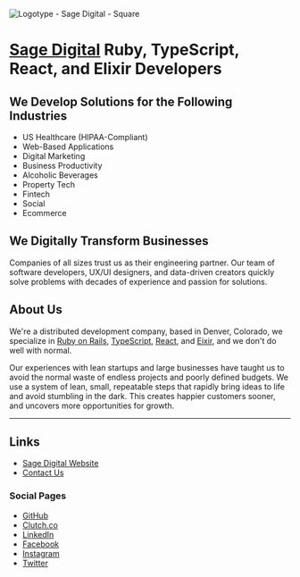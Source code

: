 ![Logotype - Sage Digital - Square](https://user-images.githubusercontent.com/676428/147601190-265b477a-d9c8-4973-8d3b-7ce1f7e99b70.png)


# [Sage Digital](https://www.sagedigital.com/) Ruby, TypeScript, React, and Elixir Developers

## We Develop Solutions for the Following Industries

* US Healthcare (HIPAA-Compliant)
* Web-Based Applications
* Digital Marketing
* Business Productivity
* Alcoholic Beverages
* Property Tech
* Fintech
* Social
* Ecommerce

## We Digitally Transform Businesses

Companies of all sizes trust us as their engineering partner. Our team of software developers, UX/UI designers, and data-driven creators quickly solve problems with decades of experience and passion for solutions.

## About Us

We're a distributed development company, based in Denver, Colorado, we specialize in [Ruby on Rails](https://rubyonrails.org/), [TypeScript](https://www.typescriptlang.org/), [React](https://reactjs.org/), and [Eixir](https://elixir-lang.org/), and we don't do well with normal.

Our experiences with lean startups and large businesses have taught us to avoid the normal waste of endless projects and poorly defined budgets. We use a system of lean, small, repeatable steps that rapidly bring ideas to life and avoid stumbling in the dark. This creates happier customers sooner, and uncovers more opportunities for growth.

---


## Links

* [Sage Digital Website](https://www.sagedigital.com/)
* [Contact Us](https://www.sagedigital.com/#contact)

### Social Pages

* [GitHub](https://github.com/sagedigital)
* [Clutch.co](https://clutch.co/profile/sagedigitalcom)
* [LinkedIn](https://www.linkedin.com/company/sagedigitalco)
* [Facebook](https://www.facebook.com/SageDigitalCom/)
* [Instagram](https://www.instagram.com/sagedigitalcom/)
* [Twitter](https://twitter.com/sagedigitalcom/)
